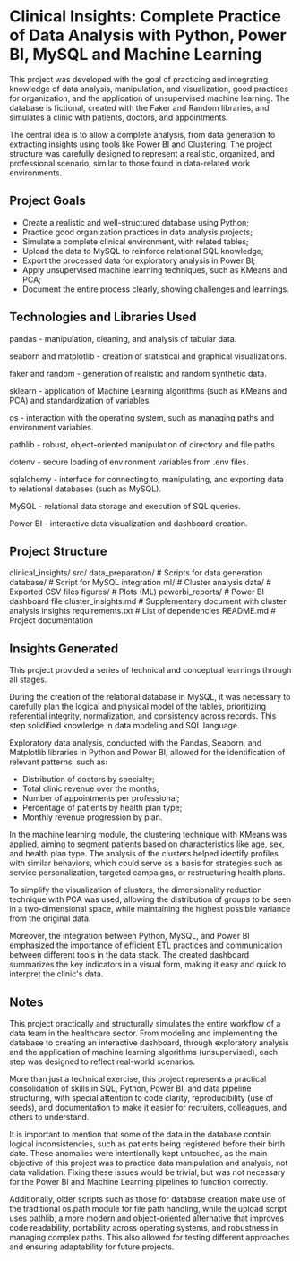 # Clinical Insights: Complete Practice of Data Analysis with Python, Power BI, MySQL and Machine Learning

This project was developed with the goal of practicing and integrating knowledge of data analysis, manipulation, and visualization, good practices for organization, and the application of unsupervised machine learning. The database is fictional, created with the Faker and Random libraries, and simulates a clinic with patients, doctors, and appointments.

The central idea is to allow a complete analysis, from data generation to extracting insights using tools like Power BI and Clustering. The project structure was carefully designed to represent a realistic, organized, and professional scenario, similar to those found in data-related work environments.

## Project Goals

- Create a realistic and well-structured database using Python;
- Practice good organization practices in data analysis projects;
- Simulate a complete clinical environment, with related tables;
- Upload the data to MySQL to reinforce relational SQL knowledge;
- Export the processed data for exploratory analysis in Power BI;
- Apply unsupervised machine learning techniques, such as KMeans and PCA;
- Document the entire process clearly, showing challenges and learnings.

## Technologies and Libraries Used

pandas - manipulation, cleaning, and analysis of tabular data.

seaborn and matplotlib - creation of statistical and graphical visualizations.

faker and random - generation of realistic and random synthetic data.

sklearn - application of Machine Learning algorithms (such as KMeans and PCA) and standardization of variables.

os - interaction with the operating system, such as managing paths and environment variables.

pathlib - robust, object-oriented manipulation of directory and file paths.

dotenv - secure loading of environment variables from .env files.

sqlalchemy - interface for connecting to, manipulating, and exporting data to relational databases (such as MySQL).

MySQL - relational data storage and execution of SQL queries.

Power BI - interactive data visualization and dashboard creation.

## Project Structure

clinical_insights/
src/
  data_preparation/    # Scripts for data generation
  database/            # Script for MySQL integration
  ml/                  # Cluster analysis
data/                  # Exported CSV files
figures/               # Plots (ML)
powerbi_reports/       # Power BI dashboard file
cluster_insights.md    # Supplementary document with cluster analysis insights
requirements.txt       # List of dependencies
README.md              # Project documentation


## Insights Generated

This project provided a series of technical and conceptual learnings through all stages.

During the creation of the relational database in MySQL, it was necessary to carefully plan the logical and physical model of the tables, prioritizing referential integrity, normalization, and consistency across records. This step solidified knowledge in data modeling and SQL language.

Exploratory data analysis, conducted with the Pandas, Seaborn, and Matplotlib libraries in Python and Power BI, allowed for the identification of relevant patterns, such as:

- Distribution of doctors by specialty;
- Total clinic revenue over the months;
- Number of appointments per professional;
- Percentage of patients by health plan type;
- Monthly revenue progression by plan.

In the machine learning module, the clustering technique with KMeans was applied, aiming to segment patients based on characteristics like age, sex, and health plan type. The analysis of the clusters helped identify profiles with similar behaviors, which could serve as a basis for strategies such as service personalization, targeted campaigns, or restructuring health plans.

To simplify the visualization of clusters, the dimensionality reduction technique with PCA was used, allowing the distribution of groups to be seen in a two-dimensional space, while maintaining the highest possible variance from the original data.

Moreover, the integration between Python, MySQL, and Power BI emphasized the importance of efficient ETL practices and communication between different tools in the data stack. The created dashboard summarizes the key indicators in a visual form, making it easy and quick to interpret the clinic's data.

## Notes

This project practically and structurally simulates the entire workflow of a data team in the healthcare sector. From modeling and implementing the database to creating an interactive dashboard, through exploratory analysis and the application of machine learning algorithms (unsupervised), each step was designed to reflect real-world scenarios.

More than just a technical exercise, this project represents a practical consolidation of skills in SQL, Python, Power BI, and data pipeline structuring, with special attention to code clarity, reproducibility (use of seeds), and documentation to make it easier for recruiters, colleagues, and others to understand.

It is important to mention that some of the data in the database contain logical inconsistencies, such as patients being registered before their birth date. These anomalies were intentionally kept untouched, as the main objective of this project was to practice data manipulation and analysis, not data validation. Fixing these issues would be trivial, but was not necessary for the Power BI and Machine Learning pipelines to function correctly.

Additionally, older scripts such as those for database creation make use of the traditional os.path module for file path handling, while the upload script uses pathlib, a more modern and object-oriented alternative that improves code readability, portability across operating systems, and robustness in managing complex paths. This also allowed for testing different approaches and ensuring adaptability for future projects.
